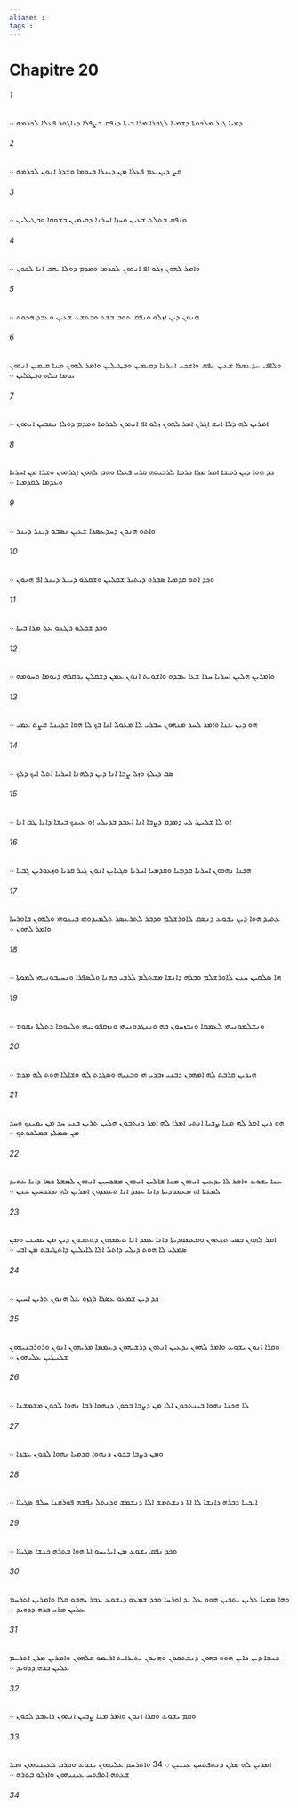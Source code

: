 ```yaml
---
aliases : 
tags : 
---
```


# Chapitre 20

###### 1
ܕܡܝܐ ܓܝܪ ܡܠܟܘܬܐ ܕܫܡܝܐ ܠܓܒܪܐ ܡܪܐ ܒܝܬܐ ܕܢܦܩ ܒܨܦܪܐ ܕܢܐܓܘܪ ܦܥܠܐ ܠܟܪܡܗ ܀
###### 2
ܩܨ ܕܝܢ ܥܡ ܦܥܠܐ ܡܢ ܕܝܢܪܐ ܒܝܘܡܐ ܘܫܕܪ ܐܢܘܢ ܠܟܪܡܗ ܀
###### 3
ܘܢܦܩ ܒܬܠܬ ܫܥܝܢ ܘܚܙܐ ܐܚܪܢܐ ܕܩܝܡܝܢ ܒܫܘܩܐ ܘܒܛܝܠܝܢ ܀
###### 4
ܘܐܡܪ ܠܗܘܢ ܙܠܘ ܐܦ ܐܢܬܘܢ ܠܟܪܡܐ ܘܡܕܡ ܕܘܠܐ ܝܗܒ ܐܢܐ ܠܟܘܢ ܀
###### 5
ܗܢܘܢ ܕܝܢ ܐܙܠܘ ܘܢܦܩ ܬܘܒ ܒܫܬ ܘܒܬܫܥ ܫܥܝܢ ܘܥܒܕ ܗܟܘܬ ܀
###### 6
ܘܠܐܦܝ ܚܕܥܤܪܐ ܫܥܝܢ ܢܦܩ ܘܐܫܟܚ ܐܚܪܢܐ ܕܩܝܡܝܢ ܘܒܛܝܠܝܢ ܘܐܡܪ ܠܗܘܢ ܡܢܐ ܩܝܡܝܢ ܐܢܬܘܢ ܝܘܡܐ ܟܠܗ ܘܒܛܠܝܢ ܀
###### 7
ܐܡܪܝܢ ܠܗ ܕܠܐ ܐܢܫ ܐܓܪܢ ܐܡܪ ܠܗܘܢ ܙܠܘ ܐܦ ܐܢܬܘܢ ܠܟܪܡܐ ܘܡܕܡ ܕܘܠܐ ܢܤܒܝܢ ܐܢܬܘܢ ܀
###### 8
ܟܕ ܗܘܐ ܕܝܢ ܪܡܫܐ ܐܡܪ ܡܪܐ ܟܪܡܐ ܠܪܒܝܬܗ ܩܪܝ ܦܥܠܐ ܘܗܒ ܠܗܘܢ ܐܓܪܗܘܢ ܘܫܪܐ ܡܢ ܐܚܪܝܐ ܘܥܕܡܐ ܠܩܕܡܝܐ ܀
###### 9
ܘܐܬܘ ܗܢܘܢ ܕܚܕܥܤܪܐ ܫܥܝܢ ܢܤܒܘ ܕܝܢܪ ܕܝܢܪ ܀
###### 10
ܘܟܕ ܐܬܘ ܩܕܡܝܐ ܤܒܪܘ ܕܝܬܝܪ ܫܩܠܝܢ ܘܫܩܠܘ ܕܝܢܪ ܕܝܢܪ ܐܦ ܗܢܘܢ ܀
###### 11
ܘܟܕ ܫܩܠܘ ܪܛܢܘ ܥܠ ܡܪܐ ܒܝܬܐ ܀
###### 12
ܘܐܡܪܝܢ ܗܠܝܢ ܐܚܪܝܐ ܚܕܐ ܫܥܐ ܥܒܕܘ ܘܐܫܘܝܬ ܐܢܘܢ ܥܡܢ ܕܫܩܠܢ ܝܘܩܪܗ ܕܝܘܡܐ ܘܚܘܡܗ ܀
###### 13
ܗܘ ܕܝܢ ܥܢܐ ܘܐܡܪ ܠܚܕ ܡܢܗܘܢ ܚܒܪܝ ܠܐ ܡܥܘܠ ܐܢܐ ܒܟ ܠܐ ܗܘܐ ܒܕܝܢܪ ܩܨܬ ܥܡܝ ܀
###### 14
ܤܒ ܕܝܠܟ ܘܙܠ ܨܒܐ ܐܢܐ ܕܝܢ ܕܠܗܢܐ ܐܚܪܝܐ ܐܬܠ ܐܝܟ ܕܠܟ ܀
###### 15
ܐܘ ܠܐ ܫܠܝܛ ܠܝ ܕܡܕܡ ܕܨܒܐ ܐܢܐ ܐܥܒܕ ܒܕܝܠܝ ܐܘ ܥܝܢܟ ܒܝܫܐ ܕܐܢܐ ܛܒ ܐܢܐ ܀
###### 16
ܗܟܢܐ ܢܗܘܘܢ ܐܚܪܝܐ ܩܕܡܝܐ ܘܩܕܡܝܐ ܐܚܪܝܐ ܤܓܝܐܝܢ ܐܢܘܢ ܓܝܪ ܩܪܝܐ ܘܙܥܘܪܝܢ ܓܒܝܐ ܀
###### 17
ܥܬܝܕ ܗܘܐ ܕܝܢ ܝܫܘܥ ܕܢܤܩ ܠܐܘܪܫܠܡ ܘܕܒܪ ܠܬܪܥܤܪ ܬܠܡܝܕܘܗܝ ܒܝܢܘܗܝ ܘܠܗܘܢ ܒܐܘܪܚܐ ܘܐܡܪ ܠܗܘܢ ܀
###### 18
ܗܐ ܤܠܩܝܢ ܚܢܢ ܠܐܘܪܫܠܡ ܘܒܪܗ ܕܐܢܫܐ ܡܫܬܠܡ ܠܪܒܝ ܟܗܢܐ ܘܠܤܦܪܐ ܘܢܚܝܒܘܢܝܗܝ ܠܡܘܬܐ ܀
###### 19
ܘܢܫܠܡܘܢܝܗܝ ܠܥܡܡܐ ܘܢܒܙܚܘܢ ܒܗ ܘܢܢܓܕܘܢܝܗܝ ܘܢܙܩܦܘܢܝܗܝ ܘܠܝܘܡܐ ܕܬܠܬܐ ܢܩܘܡ ܀
###### 20
ܗܝܕܝܢ ܩܪܒܬ ܠܗ ܐܡܗܘܢ ܕܒܢܝ ܙܒܕܝ ܗܝ ܘܒܢܝܗ ܘܤܓܕܬ ܠܗ ܘܫܐܠܐ ܗܘܬ ܠܗ ܡܕܡ ܀
###### 21
ܗܘ ܕܝܢ ܐܡܪ ܠܗ ܡܢܐ ܨܒܝܐ ܐܢܬܝ ܐܡܪܐ ܠܗ ܐܡܪ ܕܢܬܒܘܢ ܗܠܝܢ ܬܪܝܢ ܒܢܝ ܚܕ ܡܢ ܝܡܝܢܟ ܘܚܕ ܡܢ ܤܡܠܟ ܒܡܠܟܘܬܟ ܀
###### 22
ܥܢܐ ܝܫܘܥ ܘܐܡܪ ܠܐ ܝܕܥܝܢ ܐܢܬܘܢ ܡܢܐ ܫܐܠܝܢ ܐܢܬܘܢ ܡܫܟܚܝܢ ܐܢܬܘܢ ܠܡܫܬܐ ܟܤܐ ܕܐܢܐ ܥܬܝܕ ܠܡܫܬܐ ܐܘ ܡܥܡܘܕܝܬܐ ܕܐܢܐ ܥܡܕ ܐܢܐ ܬܥܡܕܘܢ ܐܡܪܝܢ ܠܗ ܡܫܟܚܝܢ ܚܢܢ ܀
###### 23
ܐܡܪ ܠܗܘܢ ܟܤܝ ܬܫܬܘܢ ܘܡܥܡܘܕܝܬܐ ܕܐܢܐ ܥܡܕ ܐܢܐ ܬܥܡܕܘܢ ܕܬܬܒܘܢ ܕܝܢ ܡܢ ܝܡܝܢܝ ܘܡܢ ܤܡܠܝ ܠܐ ܗܘܬ ܕܝܠܝ ܕܐܬܠ ܐܠܐ ܠܐܝܠܝܢ ܕܐܬܛܝܒܬ ܡܢ ܐܒܝ ܀
###### 24
ܟܕ ܕܝܢ ܫܡܥܘ ܥܤܪܐ ܪܓܙܘ ܥܠ ܗܢܘܢ ܬܪܝܢ ܐܚܝܢ ܀
###### 25
ܘܩܪܐ ܐܢܘܢ ܝܫܘܥ ܘܐܡܪ ܠܗܘܢ ܝܕܥܝܢ ܐܢܬܘܢ ܕܪܫܝܗܘܢ ܕܥܡܡܐ ܡܪܝܗܘܢ ܐܢܘܢ ܘܪܘܪܒܢܝܗܘܢ ܫܠܝܛܝܢ ܥܠܝܗܘܢ ܀
###### 26
ܠܐ ܗܟܢܐ ܢܗܘܐ ܒܝܢܬܟܘܢ ܐܠܐ ܡܢ ܕܨܒܐ ܒܟܘܢ ܕܢܗܘܐ ܪܒܐ ܢܗܘܐ ܠܟܘܢ ܡܫܡܫܢܐ ܀
###### 27
ܘܡܢ ܕܨܒܐ ܒܟܘܢ ܕܢܗܘܐ ܩܕܡܝܐ ܢܗܘܐ ܠܟܘܢ ܥܒܕܐ ܀
###### 28
ܐܝܟܢܐ ܕܒܪܗ ܕܐܢܫܐ ܠܐ ܐܬܐ ܕܢܫܬܡܫ ܐܠܐ ܕܢܫܡܫ ܘܕܢܬܠ ܢܦܫܗ ܦܘܪܩܢܐ ܚܠܦ ܤܓܝܐܐ ܀
###### 29
ܘܟܕ ܢܦܩ ܝܫܘܥ ܡܢ ܐܝܪܝܚܘ ܐܬܐ ܗܘܐ ܒܬܪܗ ܟܢܫܐ ܤܓܝܐܐ ܀
###### 30
ܘܗܐ ܤܡܝܐ ܬܪܝܢ ܝܬܒܝܢ ܗܘܘ ܥܠ ܝܕ ܐܘܪܚܐ ܘܟܕ ܫܡܥܘ ܕܝܫܘܥ ܥܒܪ ܝܗܒܘ ܩܠܐ ܘܐܡܪܝܢ ܐܬܪܚܡ ܥܠܝܢ ܡܪܝ ܒܪܗ ܕܕܘܝܕ ܀
###### 31
ܟܢܫܐ ܕܝܢ ܟܐܝܢ ܗܘܘ ܒܗܘܢ ܕܢܫܬܩܘܢ ܘܗܢܘܢ ܝܬܝܪܐܝܬ ܐܪܝܡܘ ܩܠܗܘܢ ܘܐܡܪܝܢ ܡܪܢ ܐܬܪܚܡ ܥܠܝܢ ܒܪܗ ܕܕܘܝܕ ܀
###### 32
ܘܩܡ ܝܫܘܥ ܘܩܪܐ ܐܢܘܢ ܘܐܡܪ ܡܢܐ ܨܒܝܢ ܐܢܬܘܢ ܕܐܥܒܕ ܠܟܘܢ ܀
###### 33
ܐܡܪܝܢ ܠܗ ܡܪܢ ܕܢܬܦܬܚܢ ܥܝܢܝܢ ܀ 34 ܘܐܬܪܚܡ ܥܠܝܗܘܢ ܝܫܘܥ ܘܩܪܒ ܠܥܝܢܝܗܘܢ ܘܒܪ ܫܥܬܗ ܐܬܦܬܚ ܥܝܢܝܗܘܢ ܘܐܙܠܘ ܒܬܪܗ ܀
###### 34
 
